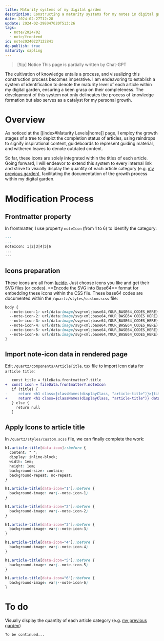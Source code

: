 ```yaml
---
title: Maturity systems of my digital garden
description: Constructing a maturity systems for my notes in digital garden
date: 2024-02-27T12:28
update: 2024-02-298047020T513:26
tags:
  - note/2024/02
  - note/frontend
id: note20240227122841
dg-publish: true
maturity: sapling
---
```

>[!tip] Notice
>This page is partially written by Chat-GPT

The cultivation of knowledge entails a process, and visualizing this construction process becomes imperative. I am endeavoring to establish a system of identification to denote the maturity level of each article within my digital garden, ensuring a keen grasp on their completeness. The development of this system not only delineates the process of knowledge formation but also serves as a catalyst for my personal growth.

# Overview
As noticed at the [[index#Maturity Levels|home]] page, I employ the growth stages of a tree to depict the completion status of articles, using raindrops to signify inspirational content, guideboards to represent guiding material, and withered leaves to denote outdated content.

So far, these icons are solely integrated within the titles of each article. Going forward, I will endeavor to extend this system to every internal link and strive to visually display the quantity of each article category (e.g. [my previous garden](https://dg.freezing.cool)), facilitating the documentation of the growth process within my digital garden.

# Modification Process

## Frontmatter property
In frontmatter, I use property `noteIcon` (from 1 to 6) to identify the category:

```markdown
---
...
noteIcon: 1|2|3|4|5|6
...
---
```
## Icons preparation
These icons are all from [lucide](https://lucide.dev). Just choose icons you like and get their SVG files (or codes). ==Encode the SVG into Base64== format for embedding these icons within the CSS file.
These base64 codes are documented within the `/quartz/styles/custom.scss` file:

```scss
body {
  --note-icon-1: url(data:image/svg+xml;base64,YOUR_BASE64_CODES_HERE);
  --note-icon-2: url(data:image/svg+xml;base64,YOUR_BASE64_CODES_HERE);
  --note-icon-3: url(data:image/svg+xml;base64,YOUR_BASE64_CODES_HERE);
  --note-icon-4: url(data:image/svg+xml;base64,YOUR_BASE64_CODES_HERE);
  --note-icon-5: url(data:image/svg+xml;base64,YOUR_BASE64_CODES_HERE);
  --note-icon-6: url(data:image/svg+xml;base64,YOUR_BASE64_CODES_HERE);
}
```

## Import note-icon data in rendered page
Edit `/quartz/components/ArticleTitle.tsx` file to import icon data for `article title`:

```diff
   const title = fileData.frontmatter?.title
+  const icon = fileData.frontmatter?.noteIcon
   if (title) {
-     return <h1 class={classNames(displayClass, "article-title")}>{title}</h1>
+     return <h1 class={classNames(displayClass, "article-title")} data-icon={icon}>{title}</h1>
   } else {
     return null
   }
```
## Apply Icons to article title
In `/quartz/styles/custom.scss` file, we can finally complete the work:
```scss
h1.article-title[data-icon]::before {
  content: " ";
  display: inline-block;
  width: 1em;
  height: 1em;
  background-size: contain;
  background-repeat: no-repeat;
}

h1.article-title[data-icon="1"]::before {
  background-image: var(--note-icon-1)
}

h1.article-title[data-icon="2"]::before {
  background-image: var(--note-icon-2)
}

h1.article-title[data-icon="3"]::before {
  background-image: var(--note-icon-3)
}

h1.article-title[data-icon="4"]::before {
  background-image: var(--note-icon-4)
}

h1.article-title[data-icon="5"]::before {
  background-image: var(--note-icon-5)
}

h1.article-title[data-icon="6"]::before {
  background-image: var(--note-icon-6)
}
```

# To do

Visually display the quantity of each article category (e.g. [my previous garden](https://dg.freezing.cool))

```poetry
To be continued...
```
